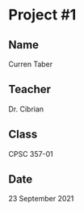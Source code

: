 # Project #1
## Name
Curren Taber
## Teacher
Dr. Cibrian
## Class
CPSC 357-01
## Date
23 September 2021

